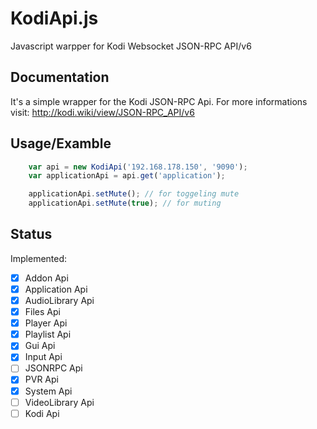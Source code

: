 # KodiApi.js
Javascript warpper for Kodi Websocket JSON-RPC API/v6

## Documentation
It's a simple wrapper for the Kodi JSON-RPC Api. For more informations visit: http://kodi.wiki/view/JSON-RPC_API/v6

## Usage/Examble
```javascript
    var api = new KodiApi('192.168.178.150', '9090');
    var applicationApi = api.get('application');

    applicationApi.setMute(); // for toggeling mute
    applicationApi.setMute(true); // for muting 
```

## Status
Implemented:
- [x] Addon Api
- [x] Application Api
- [x] AudioLibrary Api
- [x] Files Api 
- [x] Player Api
- [x] Playlist Api
- [x] Gui Api
- [x] Input Api
- [ ] JSONRPC Api
- [x] PVR Api
- [x] System Api
- [ ] VideoLibrary Api
- [ ] Kodi Api
